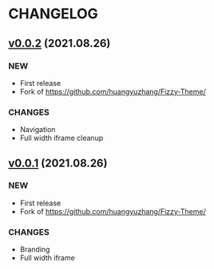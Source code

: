 # CHANGELOG

## [v0.0.2](https://github.com/tjbanks/Vooka-Theme/releases/tag/v0.0.2) (2021.08.26)
### NEW
- First release
- Fork of https://github.com/huangyuzhang/Fizzy-Theme/
### CHANGES
- Navigation
- Full width iframe cleanup

## [v0.0.1](https://github.com/tjbanks/Vooka-Theme/releases/tag/v0.0.1) (2021.08.26)
### NEW
- First release
- Fork of https://github.com/huangyuzhang/Fizzy-Theme/
### CHANGES
- Branding
- Full width iframe

